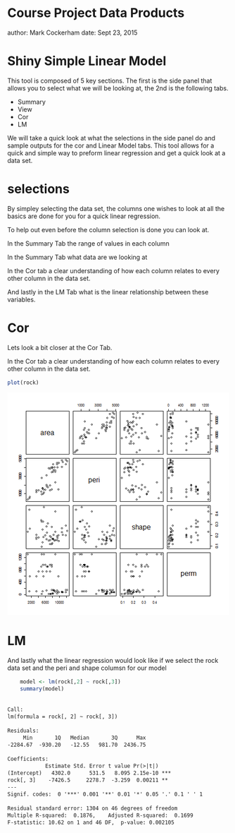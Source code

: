 Course Project Data Products
========================================================
author:  Mark Cockerham
date: Sept 23, 2015

Shiny Simple Linear Model
========================================================

This tool is composed of 5 key sections.  The first is the side panel that
allows you to select what we will be looking at, the 2nd is the following tabs.
 
- Summary 
- View
- Cor 
- LM

We will take a quick look at what the selections in the side panel do and sample outputs for
the cor and Linear Model tabs.   This tool allows for a quick and simple way to preform linear regression and get a
quick look at a data set.

selections
========================================================


By simpley selecting the data set, the columns one wishes to look at all the basics are done for you for a quick linear regression.

To help out even before the column selection is done you can look at.

In the Summary Tab the range of values in each column

In the Summary Tab what data are we looking at

In the Cor tab a clear understanding of how each column relates to every other column in the data set.

And lastly in the LM Tab what is the linear relationship between these variables.

  

Cor 
========================================================

Lets look a bit closer at the Cor Tab.

In the Cor tab a clear understanding of how each column relates to every other column in the data set.


```r
plot(rock)
```

![plot of chunk unnamed-chunk-1](PresCode-figure/unnamed-chunk-1-1.png) 


LM
========================================================
And lastly what the linear regression would look like if we select the rock data set and the peri and shape columsn for our model 


```r
    model <- lm(rock[,2] ~ rock[,3]) 
    summary(model)
```

```

Call:
lm(formula = rock[, 2] ~ rock[, 3])

Residuals:
     Min       1Q   Median       3Q      Max 
-2284.67  -930.20   -12.55   981.70  2436.75 

Coefficients:
            Estimate Std. Error t value Pr(>|t|)    
(Intercept)   4302.0      531.5   8.095 2.15e-10 ***
rock[, 3]    -7426.5     2278.7  -3.259  0.00211 ** 
---
Signif. codes:  0 '***' 0.001 '**' 0.01 '*' 0.05 '.' 0.1 ' ' 1

Residual standard error: 1304 on 46 degrees of freedom
Multiple R-squared:  0.1876,	Adjusted R-squared:  0.1699 
F-statistic: 10.62 on 1 and 46 DF,  p-value: 0.002105
```
